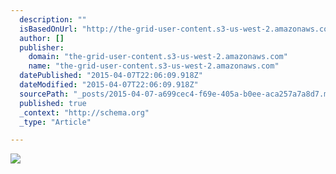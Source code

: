 ```yaml
---
  description: ""
  isBasedOnUrl: "http://the-grid-user-content.s3-us-west-2.amazonaws.com/4610f82e-9a2f-441d-90e0-22420b6e13d0.jpg"
  author: []
  publisher: 
    domain: "the-grid-user-content.s3-us-west-2.amazonaws.com"
    name: "the-grid-user-content.s3-us-west-2.amazonaws.com"
  datePublished: "2015-04-07T22:06:09.918Z"
  dateModified: "2015-04-07T22:06:09.918Z"
  sourcePath: "_posts/2015-04-07-a699cec4-f69e-405a-b0ee-aca257a7a8d7.md"
  published: true
  _context: "http://schema.org"
  _type: "Article"

---
```

![](http://the-grid-user-content.s3-us-west-2.amazonaws.com/4610f82e-9a2f-441d-90e0-22420b6e13d0.jpg)